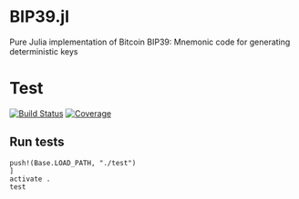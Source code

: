 # BIP39.jl
Pure Julia implementation of Bitcoin BIP39: Mnemonic code for generating deterministic keys


# Test

[![Build Status](https://github.com/iskyd/BIP39.jl/actions/workflows/CI.yml/badge.svg?branch=main)](https://github.com/iskyd/BIP39.jl/actions/workflows/CI.yml?query=branch%3Amain)
[![Coverage](https://codecov.io/gh/iskyd/BIP39.jl/branch/main/graph/badge.svg)](https://codecov.io/gh/iskyd/BIP39.jl)


## Run tests

```
push!(Base.LOAD_PATH, "./test")
]
activate .
test
```